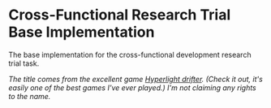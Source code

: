 # Cross-Functional Research Trial Base Implementation
The base implementation for the cross-functional development research trial task.

*The title comes from the excellent game [Hyperlight drifter](http://www.heart-machine.com/).
(Check it out, it's easily one of the best games I've ever played.)
I'm not claiming any rights to the name.*